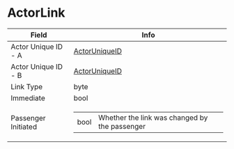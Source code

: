 # ActorLink

<table><thead><tr><th>Field</th><th>Info</th></tr></thead><tbody>
<tr><td>Actor Unique ID - A</td><td><a href="../types/ActorUniqueID.md">ActorUniqueID</a></td></tr>
<tr><td>Actor Unique ID - B</td><td><a href="../types/ActorUniqueID.md">ActorUniqueID</a></td></tr>
<tr><td>Link Type</td><td>byte</td></tr>
<tr><td>Immediate</td><td>bool</td></tr>
<tr><td>Passenger Initiated</td><td><table><tbody><tr><td>bool</td><td>Whether the link was changed by the passenger</td></tr></tbody></table></td></tr>
</tbody></table>